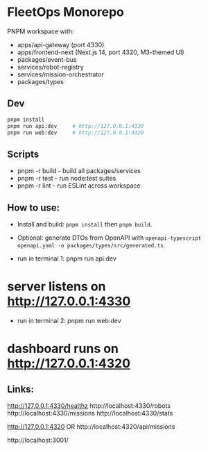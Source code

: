 # FleetOps Monorepo

PNPM workspace with:
- apps/api-gateway (port 4330)
- apps/frontend-next (Next.js 14, port 4320, M3-themed UI)
- packages/event-bus
- services/robot-registry
- services/mission-orchestrator
- packages/types

## Dev

```bash
pnpm install
pnpm run api:dev     # http://127.0.0.1:4330
pnpm run web:dev     # http://127.0.0.1:4320
```

## Scripts
- pnpm -r build - build all packages/services
- pnpm -r test - run node:test suites
- pnpm -r lint - run ESLint across workspace


## How to use:
- Install and build: `pnpm install` then `pnpm build`.
- Optional: generate DTOs from OpenAPI with `openapi-typescript openapi.yaml -o packages/types/src/generated.ts`.

- run in terminal 1: pnpm run api:dev
# server listens on http://127.0.0.1:4330

- run in terminal 2: pnpm run web:dev
# dashboard runs on http://127.0.0.1:4320


## Links:
http://127.0.0.1:4330/healthz
http://localhost:4330/robots
http://localhost:4330/missions
http://localhost:4330/stats

http://127.0.0.1:4320 OR http://localhost:4320/api/missions 

http://localhost:3001/